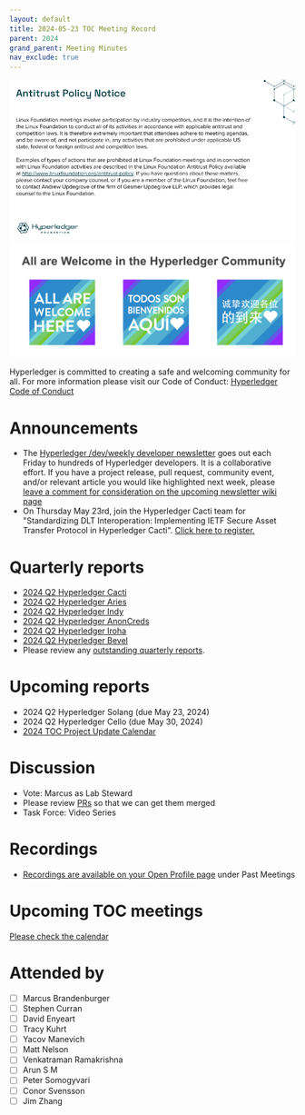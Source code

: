 ```yaml
---
layout: default
title: 2024-05-23 TOC Meeting Record
parent: 2024
grand_parent: Meeting Minutes
nav_exclude: true
---
```


![Antitrust Policy Notice](../images/antitrust-policy-notice.png "Antitrust Policy Notice")
![All are Welcome in the Hyperledger Community](../images/all-are-welcome.png "All are Welcome in the Hyperledger Community")

Hyperledger is committed to creating a safe and welcoming community for all. For more information please visit our Code of Conduct: [Hyperledger Code of Conduct](https://toc.hyperledger.org/governing-documents/code-of-conduct.html)

# Announcements
- The [Hyperledger /dev/weekly developer newsletter](https://wiki.hyperledger.org/pages/viewpage.action?pageId=39618905) goes out each Friday to hundreds of Hyperledger developers. It is a collaborative effort. If you have a project release, pull request, community event, and/or relevant article you would like highlighted next week, please [leave a comment for consideration on the upcoming newsletter wiki page](https://wiki.hyperledger.org/display/DR/2024)
- On Thursday May 23rd, join the Hyperledger Cacti team for "Standardizing DLT Interoperation: Implementing IETF Secure Asset Transfer Protocol in Hyperledger Cacti". [Click here to register.](https://zoom.us/meeting/register/tJEtceGtpzgiGNLH4Wz-osaXswigPSSmgI95#/registration)

# Quarterly reports
- [2024 Q2 Hyperledger Cacti](https://github.com/hyperledger/toc/pull/242)
- [2024 Q2 Hyperledger Aries](https://github.com/hyperledger/toc/pull/243)
- [2024 Q2 Hyperledger Indy](https://github.com/hyperledger/toc/pull/244)
- [2024 Q2 Hyperledger AnonCreds](https://github.com/hyperledger/toc/pull/245)
- [2024 Q2 Hyperledger Iroha](https://github.com/hyperledger/toc/pull/246)
- [2024 Q2 Hyperledger Bevel](https://github.com/hyperledger/toc/pull/248)
- Please review any [outstanding quarterly reports](https://github.com/hyperledger/toc/pulls?q=is%3Apr+is%3Aopen+label%3Aquarterly-report+user-review-requested%3A%40me).

# Upcoming reports
- 2024 Q2 Hyperledger Solang (due May 23, 2024)
- 2024 Q2 Hyperledger Cello (due May 30, 2024)
- [2024 TOC Project Update Calendar](../../project-reports/2024/2024-updates.md)

# Discussion
- Vote: Marcus as Lab Steward
- Please review [PRs](https://github.com/hyperledger/toc/pulls) so that we can get them merged
- Task Force: Video Series

# Recordings
- [Recordings are available on your Open Profile page](https://openprofile.dev/my-meetings) under Past Meetings

# Upcoming TOC meetings
[Please check the calendar](https://lists.hyperledger.org/g/toc/calendar)

# Attended by

- [ ] Marcus Brandenburger
- [ ] Stephen Curran
- [ ] David Enyeart
- [ ] Tracy Kuhrt
- [ ] Yacov Manevich
- [ ] Matt Nelson
- [ ] Venkatraman Ramakrishna
- [ ] Arun S M
- [ ] Peter Somogyvari
- [ ] Conor Svensson
- [ ] Jim Zhang
